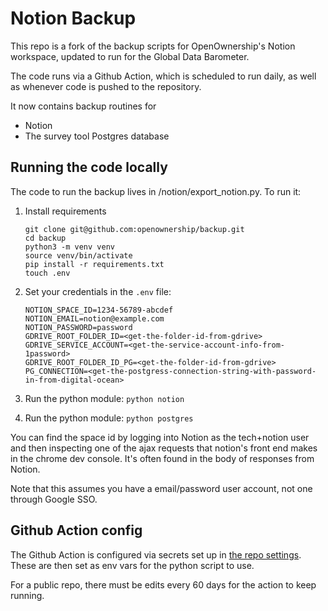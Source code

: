 # Notion Backup

This repo is a fork of the backup scripts for OpenOwnership's Notion workspace, updated to run for the Global Data Barometer. 

The code runs via a Github Action, which is scheduled to run daily, as well as whenever code is pushed to the repository.

It now contains backup routines for

* Notion
* The survey tool Postgres database
## Running the code locally

The code to run the backup lives in /notion/export_notion.py. To run it:

1. Install requirements

   ```shell
   git clone git@github.com:openownership/backup.git
   cd backup
   python3 -m venv venv
   source venv/bin/activate
   pip install -r requirements.txt
   touch .env
   ```

2. Set your credentials in the `.env` file:

   ```shell
   NOTION_SPACE_ID=1234-56789-abcdef
   NOTION_EMAIL=notion@example.com
   NOTION_PASSWORD=password
   GDRIVE_ROOT_FOLDER_ID=<get-the-folder-id-from-gdrive>
   GDRIVE_SERVICE_ACCOUNT=<get-the-service-account-info-from-1password>
   GDRIVE_ROOT_FOLDER_ID_PG=<get-the-folder-id-from-gdrive>
   PG_CONNECTION=<get-the-postgress-connection-string-with-password-in-from-digital-ocean>
   ```

3. Run the python module: `python notion`

4. Run the python module: `python postgres`

You can find the space id by logging into Notion as the tech+notion user and then
inspecting one of the ajax requests that notion's front end makes in the
chrome dev console. It's often found in the body of responses from Notion.

Note that this assumes you have a email/password user account, not one through
Google SSO.

## Github Action config

The Github Action is configured via secrets set up in [the repo settings](https://github.com/openownership/notion-backup/settings/secrets).
These are then set as env vars for the python script to use.

For a public repo, there must be edits every 60 days for the action to keep running. 
